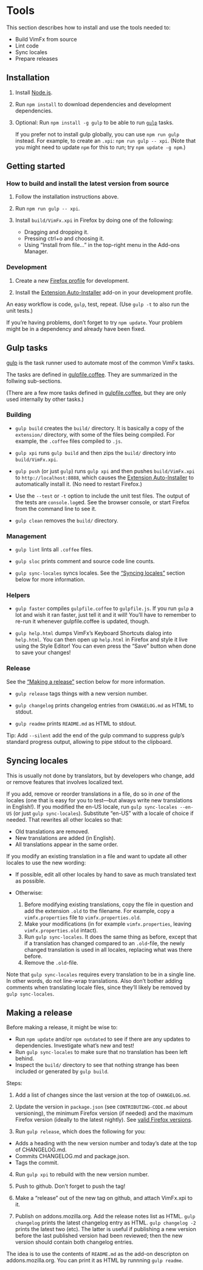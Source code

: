 <!--
This is part of the VimFx documentation.
Copyright Simon Lydell 2015.
See the file README.md for copying conditions.
-->

# Tools

This section describes how to install and use the tools needed to:

- Build VimFx from source
- Lint code
- Sync locales
- Prepare releases


## Installation

1. Install [Node.js].

2. Run `npm install` to download dependencies and development dependencies.

3. Optional: Run `npm install -g gulp` to be able to run [`gulp`][gulp] tasks.

   If you prefer not to install gulp globally, you can use `npm run gulp`
   instead. For example, to create an `.xpi`: `npm run gulp -- xpi`. (Note that
   you might need to update `npm` for this to run; try `npm update -g npm`.)

[Node.js]: http://nodejs.org/
[gulp]: https://github.com/gulpjs/gulp

## Getting started

### How to build and install the latest version from source

1. Follow the installation instructions above.

2. Run `npm run gulp -- xpi`.

3. Install `build/VimFx.xpi` in Firefox by doing one of the following:

   - Dragging and dropping it.
   - Pressing ctrl+o and choosing it.
   - Using “Install from file…” in the top-right menu in the Add-ons Manager.

### Development

1. Create a new [Firefox profile] for development.

2. Install the [Extension Auto-Installer] add-on in your development profile.

An easy workflow is code, `gulp`, test, repeat. (Use `gulp -t` to also run the
unit tests.)

If you’re having problems, don’t forget to try `npm update`. Your problem might
be in a dependency and already have been fixed.

[Firefox Profile]: https://support.mozilla.org/en-US/kb/profile-manager-create-and-remove-firefox-profiles
[Extension Auto-Installer]: https://addons.mozilla.org/firefox/addon/autoinstaller


## Gulp tasks

[gulp] is the task runner used to automate most of the common VimFx tasks.

The tasks are defined in [gulpfile.coffee]. They are summarized in the follwing
sub-sections.

(There are a few more tasks defined in [gulpfile.coffee], but they are only used
internally by other tasks.)

[gulpfile.coffee]: ../gulpfile.coffee

### Building

- `gulp build` creates the `build/` directory. It is basically a copy of the
  `extension/` directory, with some of the files being compiled. For example,
  the `.coffee` files compiled to `.js`.

- `gulp xpi` runs `gulp build` and then zips the `build/` directory into
  `build/VimFx.xpi`.

- `gulp push` (or just `gulp`) runs `gulp xpi` and then pushes `build/VimFx.xpi`
  to `http://localhost:8888`, which causes the [Extension Auto-Installer] to
  automatically install it. (No need to restart Firefox.)

- Use the `--test` or `-t` option to include the unit test files. The output of
  the tests are `console.log`ed. See the browser console, or start Firefox from
  the command line to see it.

- `gulp clean` removes the `build/` directory.

### Management

- `gulp lint` lints all `.coffee` files.

- `gulp sloc` prints comment and source code line counts.

- `gulp sync-locales` syncs locales. See the [“Syncing locales”][sync-locales]
  section below for more information.

[sync-locales]: #syncing-locales

### Helpers

- `gulp faster` compiles `gulpfile.coffee` to `gulpfile.js`. If you run `gulp` a
  lot and wish it ran faster, just tell it and it will! You’ll have to remember
  to re-run it whenever gulpfile.coffee is updated, though.

- `gulp help.html` dumps VimFx’s Keyboard Shortcuts dialog into `help.html`. You
  can then open up `help.html` in Firefox and style it live using the Style
  Editor! You can even press the “Save” button when done to save your changes!

### Release

See the [“Making a release”][release] section below for more information.

- `gulp release` tags things with a new version number.

- `gulp changelog` prints changelog entries from `CHANGELOG.md` as HTML to
  stdout.

- `gulp readme` prints `README.md` as HTML to stdout.

Tip: Add `--silent` add the end of the gulp command to suppress gulp’s standard
progress output, allowing to pipe stdout to the clipboard.

[release]: #making-a-release


## Syncing locales

This is usually not done by translators, but by developers who change, add or
remove features that involves localized text.

If you add, remove or reorder translations in a file, do so in _one_ of the
locales (one that is easy for you to test—but always write new translations in
English!). If you modified the en-US locale, run `gulp sync-locales --en-US` (or
just `gulp sync-locales`). Substitute “en-US” with a locale of choice if needed.
That rewrites all other locales so that:

- Old translations are removed.
- New translations are added (in English).
- All translations appear in the same order.

If you modify an existing translation in a file and want to update all other
locales to use the new wording:

- If possible, edit all other locales by hand to save as much translated text as
  possible.

- Otherwise:

  1. Before modifying existing translations, copy the file in question and add
     the extension `.old` to the filename. For example, copy a
     `vimfx.properties` file to `vimfx.properties.old`.
  2. Make your modifications (in for example `vimfx.properties`, leaving
     `vimfx.properties.old` intact).
  3. Run `gulp sync-locales`. It does the same thing as before, except that if a
     translation has changed compared to an `.old`-file, the newly changed
     translation is used in all locales, replacing what was there before.
  4. Remove the `.old`-file.

Note that `gulp sync-locales` requires every translation to be in a single line.
In other words, do not line-wrap translations. Also don’t bother adding comments
when translating locale files, since they’ll likely be removed by `gulp
sync-locales`.


## Making a release

Before making a release, it might be wise to:

- Run `npm update` and/or `npm outdated` to see if there are any updates to
  dependencies. Investigate what’s new and test!
- Run `gulp sync-locales` to make sure that no translation has been left behind.
- Inspect the `build/` directory to see that nothing strange has been included
  or generated by `gulp build`.

Steps:

1. Add a list of changes since the last version at the top of `CHANGELOG.md`.

2. Update the version in `package.json` (see `CONTRIBUTING-CODE.md` about
   versioning), the minimum Firefox version (if needed) and the maximum Firefox
   version (ideally to the latest nightly). See [valid Firefox versions].

3. Run `gulp release`, which does the following for you:

  - Adds a heading with the new version number and today’s date at the top of
    CHANGELOG.md.
  - Commits CHANGELOG.md and package.json.
  - Tags the commit.

4. Run `gulp xpi` to rebuild with the new version number.

5. Push to github. Don’t forget to push the tag!

6. Make a “release” out of the new tag on github, and attach VimFx.xpi to it.

7. Publish on addons.mozilla.org. Add the release notes list as HTML. `gulp
   changelog` prints the latest changelog entry as HTML. `gulp changelog -2`
   prints the latest two (etc). The latter is useful if publishing a new version
   before the last published version had been reviewed; then the new version
   should contain both changelog entries.

The idea is to use the contents of `README.md` as the add-on descripton on
addons.mozilla.org. You can print it as HTML by runnning `gulp readme`.

[valid Firefox versions]: https://addons.mozilla.org/en-US/firefox/pages/appversions/
